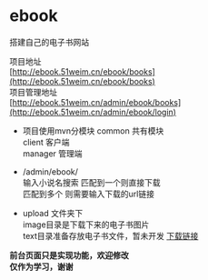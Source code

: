 # ebook
搭建自己的电子书网站  

项目地址  
[http://ebook.51weim.cn/ebook/books](http://ebook.51weim.cn/ebook/books)  
项目管理地址  
[http://ebook.51weim.cn/admin/ebook/books](http://ebook.51weim.cn/admin/ebook/login)

- 项目使用mvn分模块
  common 共有模块  
  client 客户端  
  manager 管理端  

- /admin/ebook/  
  输入小说名搜索  匹配到一个则直接下载   
  匹配到多个 则需要输入下载的url链接

- upload 文件夹下  
  image目录是下载下来的电子书图片  
  text目录准备存放电子书文件，暂未开发 [下载链接](http://ebook.51weim.cn/ebook/books/download)  

**前台页面只是实现功能，欢迎修改**  
**仅作为学习，谢谢**
